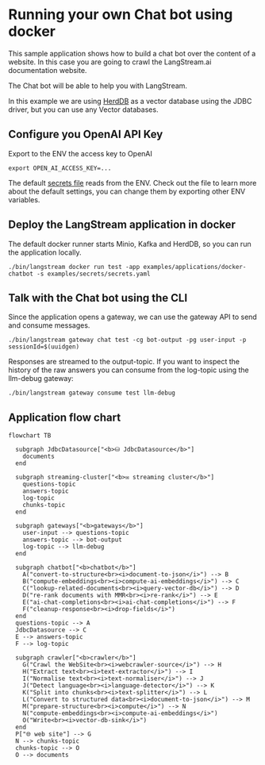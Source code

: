 # Running your own Chat bot using docker

This sample application shows how to build a chat bot over the content of a website.
In this case you are going to crawl the LangStream.ai documentation website.

The Chat bot will be able to help you with LangStream.

In this example we are using [HerdDB](ps://github.com/diennea/herddb) as a vector database using the JDBC driver,
but you can use any Vector databases.


## Configure you OpenAI API Key

Export to the ENV the access key to OpenAI

```
export OPEN_AI_ACCESS_KEY=...
```

The default [secrets file](../../secrets/secrets.yaml) reads from the ENV. Check out the file to learn more about
the default settings, you can change them by exporting other ENV variables.

## Deploy the LangStream application in docker

The default docker runner starts Minio, Kafka and HerdDB, so you can run the application locally.

```
./bin/langstream docker run test -app examples/applications/docker-chatbot -s examples/secrets/secrets.yaml
```


## Talk with the Chat bot using the CLI
Since the application opens a gateway, we can use the gateway API to send and consume messages.

```
./bin/langstream gateway chat test -cg bot-output -pg user-input -p sessionId=$(uuidgen)
```

Responses are streamed to the output-topic. If you want to inspect the history of the raw answers you can
consume from the log-topic using the llm-debug gateway:

```
./bin/langstream gateway consume test llm-debug
```

## Application flow chart

```mermaid
flowchart TB

  subgraph JdbcDatasource["<b>⛁ JdbcDatasource</b>"]
    documents
  end

  subgraph streaming-cluster["<b>✉️ streaming cluster</b>"]
    questions-topic
    answers-topic
    log-topic
    chunks-topic
  end

  subgraph gateways["<b>gateways</b>"]
    user-input --> questions-topic
    answers-topic --> bot-output
    log-topic --> llm-debug
  end

  subgraph chatbot["<b>chatbot</b>"]
    A("convert-to-structure<br><i>document-to-json</i>") --> B
    B("compute-embeddings<br><i>compute-ai-embeddings</i>") --> C
    C("lookup-related-documents<br><i>query-vector-db</i>") --> D
    D("re-rank documents with MMR<br><i>re-rank</i>") --> E
    E("ai-chat-completions<br><i>ai-chat-completions</i>") --> F
    F("cleanup-response<br><i>drop-fields</i>")
  end
  questions-topic --> A
  JdbcDatasource --> C
  E --> answers-topic
  F --> log-topic

  subgraph crawler["<b>crawler</b>"]
    G("Crawl the WebSite<br><i>webcrawler-source</i>") --> H
    H("Extract text<br><i>text-extractor</i>") --> I
    I("Normalise text<br><i>text-normaliser</i>") --> J
    J("Detect language<br><i>language-detector</i>") --> K
    K("Split into chunks<br><i>text-splitter</i>") --> L
    L("Convert to structured data<br><i>document-to-json</i>") --> M
    M("prepare-structure<br><i>compute</i>") --> N
    N("compute-embeddings<br><i>compute-ai-embeddings</i>")
    O("Write<br><i>vector-db-sink</i>")
  end
  P["🌐 web site"] --> G
  N --> chunks-topic
  chunks-topic --> O
  O --> documents
```
